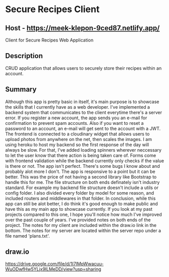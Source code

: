 # Secure Recipes Client
## Host - https://meek-klepon-9ced87.netlify.app/
Client for Secure Recipes Web Application
## Description
CRUD application that allows users to securely store their recipes within an account. 
## Summary
  Although this app is pretty basic in itself, it's main purpose is to showcase the skills that I currently have as a web developer. I've implemented a backend system that communicates to the client everytime there's a server error. If you register a new account, the app sends you an e-mail for confirmation to prevent spam accounts. Also if you want to reset a password to an account, an e-mail will get sent to the account with a JWT. The frontend is connected to a cloudinary widget that allows users to upload photos from anywhere on the net, then scales the images. I am using heroku to host my backend so the first response of the day will always be slow. For that, I've added loading spinners wherever neccessary to let the user know that there action is being taken care of. Forms come with frontend validation while the backend currently only checks if the value is there or not.
  The app isn't perfect. There's some bugs I know about and probably alot more I don't. The app is responsive to a point but it can be better. This was the price of not having a second library like Bootstrap to handle this for me. The file structure on both ends definately isn't industry standard. For example my backend file structure doesn't include a utils or config folder. I also divided every folder by model for some reason, and included routers and middlewares in that folder. 
  In conclusion, while this app can still be alot better, I do think it's good enough to make public and have this as my main app to showcase currently. If you look at my past projects compared to this one, I hope you'll notice how much I've improved over the past couple of years. I've provided notes on both ends of the project. The notes 
for my client are included within the draw.io link in the bottom. The notes for my server are located within the server repo under a file named 'plans.txt'.
## draw.io
https://drive.google.com/file/d/1I7lMpWwacuu-WuODwfHw5YLjx9lLMeDD/view?usp=sharing
